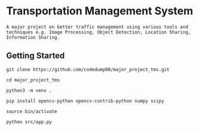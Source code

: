 # Transportation Management System
    A major project on better traffic management using various tools and 
    techniques e.g. Image Processing, Object Detection, Location Sharing,
    Information Sharing.

## Getting Started
    git clone https://github.com/codedump00/major_project_tms.git

    cd major_project_tms

    python3 -m venv .

    pip install opencv-python opencv-contrib-python numpy scipy

    source bin/activate

    python src/app.py
